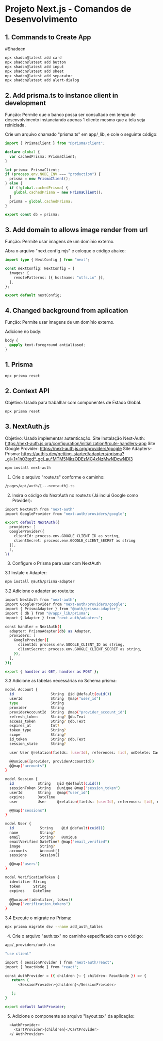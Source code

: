 # Projeto Next.js - Comandos de Desenvolvimento

## 1. Commands to Create App

#Shadecn

```bash
npx shadcn@latest add card
npx shadcn@latest add button
npx shadcn@latest add input
npx shadcn@latest add sheet
npx shadcn@latest add separator
npx shadcn@latest add alert-dialog
```

## 2. Add prisma.ts to instance client in development

Função: Permite que o banco possa ser consultado em tempo de desenvolvimento instanciando apenas 1 cliente mesmo que a tela seja reiniciada.

Crie um arquivo chamado "prisma.ts" em app/\_lib, e cole o seguinte código:

```typescript
import { PrismaClient } from "@prisma/client";

declare global {
  var cachedPrisma: PrismaClient;
}

let prisma: PrismaClient;
if (process.env.NODE_ENV === "production") {
  prisma = new PrismaClient();
} else {
  if (!global.cachedPrisma) {
    global.cachedPrisma = new PrismaClient();
  }
  prisma = global.cachedPrisma;
}

export const db = prisma;
```

## 3. Add domain to allows image render from url

Função: Permite usar imagens de um domínio externo.

Abra o arquivo "next.config.mjs" e coloque o código abaixo:

```typescript
import type { NextConfig } from "next";

const nextConfig: NextConfig = {
  images: {
    remotePatterns: [{ hostname: "utfs.io" }],
  },
};

export default nextConfig;
```

## 4. Changed background from aplication

Função: Permite usar imagens de um domínio externo.

Adicione no body:

```css
body {
  @apply text-foreground antialiased;
}
```

## 1. Prisma

```bash
npx prisma reset
```

## 2. Context API

Objetivo: Usado para trabalhar com componentes de Estado Global.

```bash
npx prisma reset
```

## 3. NextAuth.js

Objetivo: Usado implementar autenticação.
Site Instalação Next-Auth: https://next-auth.js.org/configuration/initialization#route-handlers-app
Site Google Provider: https://next-auth.js.org/providers/google
Site Adapters-Prisma: https://authjs.dev/getting-started/adapters/prisma?_gl=1*1h03tgd*_gcl_au*MTM5NjkzODEzMC4xNzMwNDcwNDI3

```bash
npm install next-auth
```

1. Crie o arquivo "route.ts" conforme o caminho:

```bash
/pages/api/auth/[...nextauth].ts
```

2. Insira o código do NextAuth no route.ts (Já inclui Google como Provider):

```bash
import NextAuth from "next-auth"
import GoogleProvider from "next-auth/providers/google";

export default NextAuth({
  providers: [
  GoogleProvider({
    clientId: process.env.GOOGLE_CLIENT_ID as string,
    clientSecret: process.env.GOOGLE_CLIENT_SECRET as string
  }),
  ],
})
```

3. Configure o Prisma para usar com NextAuth

3.1 Instale o Adapter:

```bash
npm install @auth/prisma-adapter
```

3.2 Adicione o adapter ao route.ts:

```bash
import NextAuth from "next-auth";
import GoogleProvider from "next-auth/providers/google";
import { PrismaAdapter } from "@auth/prisma-adapter";
import { db } from "@/app/_lib/prisma";
import { Adapter } from "next-auth/adapters";

const handler = NextAuth({
  adapter: PrismaAdapter(db) as Adapter,
  providers: [
    GoogleProvider({
      clientId: process.env.GOOGLE_CLIENT_ID as string,
      clientSecret: process.env.GOOGLE_CLIENT_SECRET as string,
    }),
  ],
});

export { handler as GET, handler as POST };
```

3.3 Adicione as tabelas necessárias no Schema.prisma:

```bash
model Account {
  id                 String  @id @default(cuid())
  userId             String  @map("user_id")
  type               String
  provider           String
  providerAccountId  String  @map("provider_account_id")
  refresh_token      String? @db.Text
  access_token       String? @db.Text
  expires_at         Int?
  token_type         String?
  scope              String?
  id_token           String? @db.Text
  session_state      String?

  user User @relation(fields: [userId], references: [id], onDelete: Cascade)

  @@unique([provider, providerAccountId])
  @@map("accounts")
}

model Session {
  id           String   @id @default(cuid())
  sessionToken String   @unique @map("session_token")
  userId       String   @map("user_id")
  expires      DateTime
  user         User     @relation(fields: [userId], references: [id], onDelete: Cascade)

  @@map("sessions")
}

model User {
  id            String    @id @default(cuid())
  name          String?
  email         String?   @unique
  emailVerified DateTime? @map("email_verified")
  image         String?
  accounts      Account[]
  sessions      Session[]

  @@map("users")
}

model VerificationToken {
  identifier String
  token      String
  expires    DateTime

  @@unique([identifier, token])
  @@map("verification_tokens")
}
```

3.4 Execute o migrate no Prisma:

```bash
npx prisma migrate dev --name add_auth_tables
```

4. Crie o arquivo "auth.tsx" no caminho especificado com o código:

```bash (caminho)
app/_providers/auth.tsx
```

```bash (código)
"use client"

import { SessionProvider } from "next-auth/react";
import { ReactNode } from "react";

const AuthProvider = ({ children }: { children: ReactNode }) => {
   return (
      <SessionProvider>{children}</SessionProvider>

   );
}

export default AuthProvider;
```

5. Adicione o componente ao arquivo "layout.tsx" da aplicação:

```bash
  <AuthProvider>
    <CartProvider>{children}</CartProvider>
  </ AuthProvider>
```
